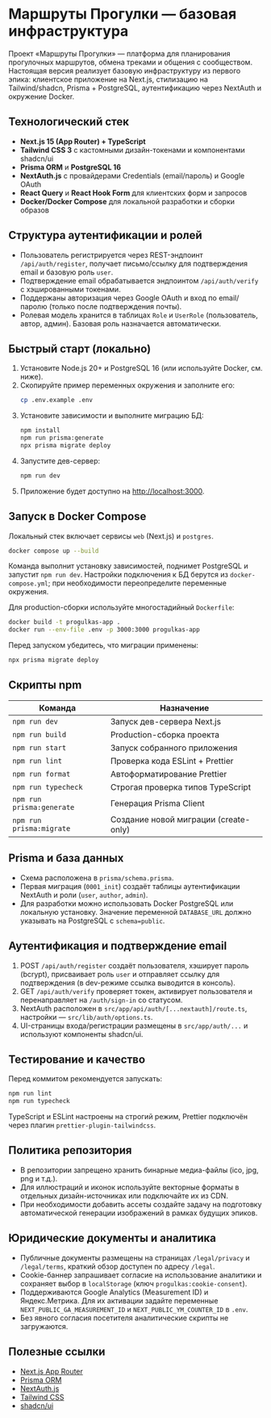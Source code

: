 # Маршруты Прогулки — базовая инфраструктура

Проект «Маршруты Прогулки» — платформа для планирования прогулочных маршрутов, обмена треками и общения с сообществом. Настоящая версия реализует базовую инфраструктуру из первого эпика: клиентское приложение на Next.js, стилизацию на Tailwind/shadcn, Prisma + PostgreSQL, аутентификацию через NextAuth и окружение Docker.

## Технологический стек

- **Next.js 15 (App Router) + TypeScript**
- **Tailwind CSS 3** с кастомными дизайн-токенами и компонентами shadcn/ui
- **Prisma ORM** и **PostgreSQL 16**
- **NextAuth.js** с провайдерами Credentials (email/пароль) и Google OAuth
- **React Query** и **React Hook Form** для клиентских форм и запросов
- **Docker/Docker Compose** для локальной разработки и сборки образов

## Структура аутентификации и ролей

- Пользователь регистрируется через REST-эндпоинт `/api/auth/register`, получает письмо/ссылку для подтверждения email и базовую роль `user`.
- Подтверждение email обрабатывается эндпоинтом `/api/auth/verify` с хэшированными токенами.
- Поддержаны авторизация через Google OAuth и вход по email/паролю (только после подтверждения почты).
- Ролевая модель хранится в таблицах `Role` и `UserRole` (пользователь, автор, админ). Базовая роль назначается автоматически.

## Быстрый старт (локально)

1. Установите Node.js 20+ и PostgreSQL 16 (или используйте Docker, см. ниже).
2. Скопируйте пример переменных окружения и заполните его:
   ```bash
   cp .env.example .env
   ```
3. Установите зависимости и выполните миграцию БД:
   ```bash
   npm install
   npm run prisma:generate
   npx prisma migrate deploy
   ```
4. Запустите дев-сервер:
   ```bash
   npm run dev
   ```
5. Приложение будет доступно на [http://localhost:3000](http://localhost:3000).

## Запуск в Docker Compose

Локальный стек включает сервисы `web` (Next.js) и `postgres`.

```bash
docker compose up --build
```

Команда выполнит установку зависимостей, поднимет PostgreSQL и запустит `npm run dev`. Настройки подключения к БД берутся из `docker-compose.yml`; при необходимости переопределите переменные окружения.

Для production-сборки используйте многостадийный `Dockerfile`:

```bash
docker build -t progulkas-app .
docker run --env-file .env -p 3000:3000 progulkas-app
```

Перед запуском убедитесь, что миграции применены:

```bash
npx prisma migrate deploy
```

## Скрипты npm

| Команда | Назначение |
| --- | --- |
| `npm run dev` | Запуск дев-сервера Next.js |
| `npm run build` | Production-сборка проекта |
| `npm run start` | Запуск собранного приложения |
| `npm run lint` | Проверка кода ESLint + Prettier |
| `npm run format` | Автоформатирование Prettier |
| `npm run typecheck` | Строгая проверка типов TypeScript |
| `npm run prisma:generate` | Генерация Prisma Client |
| `npm run prisma:migrate` | Создание новой миграции (create-only) |

## Prisma и база данных

- Схема расположена в `prisma/schema.prisma`.
- Первая миграция (`0001_init`) создаёт таблицы аутентификации NextAuth и роли (`user`, `author`, `admin`).
- Для разработки можно использовать Docker PostgreSQL или локальную установку. Значение переменной `DATABASE_URL` должно указывать на PostgreSQL с `schema=public`.

## Аутентификация и подтверждение email

1. POST `/api/auth/register` создаёт пользователя, хэширует пароль (bcrypt), присваивает роль `user` и отправляет ссылку для подтверждения (в dev-режиме ссылка выводится в консоль).
2. GET `/api/auth/verify` проверяет токен, активирует пользователя и перенаправляет на `/auth/sign-in` со статусом.
3. NextAuth расположен в `src/app/api/auth/[...nextauth]/route.ts`, настройки — `src/lib/auth/options.ts`.
4. UI-страницы входа/регистрации размещены в `src/app/auth/...` и используют компоненты shadcn/ui.

## Тестирование и качество

Перед коммитом рекомендуется запускать:

```bash
npm run lint
npm run typecheck
```

TypeScript и ESLint настроены на строгий режим, Prettier подключён через плагин `prettier-plugin-tailwindcss`.

## Политика репозитория

- В репозитории запрещено хранить бинарные медиа-файлы (ico, jpg, png и т.д.).
- Для иллюстраций и иконок используйте векторные форматы в отдельных дизайн-источниках или подключайте их из CDN.
- При необходимости добавить ассеты создайте задачу на подготовку автоматической генерации изображений в рамках будущих эпиков.

## Юридические документы и аналитика

- Публичные документы размещены на страницах `/legal/privacy` и `/legal/terms`, краткий обзор доступен по адресу `/legal`.
- Cookie-баннер запрашивает согласие на использование аналитики и сохраняет выбор в `localStorage` (ключ `progulkas:cookie-consent`).
- Поддерживаются Google Analytics (Measurement ID) и Яндекс.Метрика. Для их активации задайте переменные `NEXT_PUBLIC_GA_MEASUREMENT_ID` и `NEXT_PUBLIC_YM_COUNTER_ID` в `.env`.
- Без явного согласия посетителя аналитические скрипты не загружаются.

## Полезные ссылки

- [Next.js App Router](https://nextjs.org/docs/app)
- [Prisma ORM](https://www.prisma.io/docs)
- [NextAuth.js](https://next-auth.js.org/)
- [Tailwind CSS](https://tailwindcss.com/)
- [shadcn/ui](https://ui.shadcn.com/)


